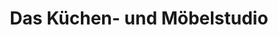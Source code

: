 ---
title: "Das Küchen- und Möbelstudio"
url: /boeblingen/das-kuechen-und-moebelstudio/
shop: Möbel
---
